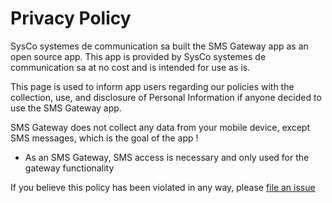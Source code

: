 # Privacy Policy

SysCo systemes de communication sa built the SMS Gateway app as an open source app. This app is provided by SysCo systemes de communication sa at no cost and is intended for use as is.

This page is used to inform app users regarding our policies with the collection, use, and disclosure of Personal Information if anyone decided to use the SMS Gateway app.

SMS Gateway does not collect any data from your mobile device, except SMS messages, which is the goal of the app !
* As an SMS Gateway, SMS access is necessary and only used for the gateway functionality

If you believe this policy has been violated in any way, please [file an issue](https://github.com/multiOTP/SMSGateway/issues/new)
